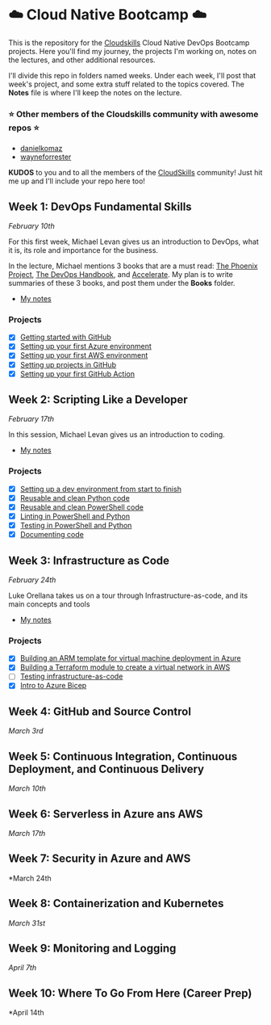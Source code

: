# :cloud: Cloud Native Bootcamp :cloud:

This is the repository for the [Cloudskills](https://cloudskills.io/) Cloud Native DevOps Bootcamp projects. Here you'll find my journey, the projects I'm working on, notes on the lectures, and other additional resources.

I'll divide this repo in folders named weeks. Under each week, I'll post that week's project, and some extra stuff related to the topics covered. The **Notes** file is where I'll keep the notes on the lecture.

### :star: Other members of the Cloudskills community with awesome repos :star:

- [danielkomaz](https://github.com/danielkomaz/cloudskillsbootcamp)
- [wayneforrester](https://github.com/wayneforrester/cloudskills-cloudnative-devops-bootcamp)

**KUDOS** to you and to all the members of the [CloudSkills](https://github.com/cloudskills) community! Just hit me up and I'll include your repo here too!

## Week 1: DevOps Fundamental Skills

*February 10th*

For this first week, Michael Levan gives us an introduction to DevOps, what it is, its role and importance for the business.

In the lecture, Michael mentions 3 books that are a must read: [The Phoenix Project](https://itrevolution.com/the-phoenix-project/), [The DevOps Handbook](https://itrevolution.com/book/the-devops-handbook/), and [Accelerate](https://itrevolution.com/book/accelerate/). My plan is to write summaries of these 3 books, and post them under the **Books** folder.

- [My notes](Week1/Notes_week1.md)

### Projects

- [x] [Getting started with GitHub](Week1/1_GitHub_Getting_Started.md)
- [x] [Setting up your first Azure environment](Week1/2_SettingUp_Azure.md)
- [x] [Setting up your first AWS environment](Week1/3_SettingUp_AWS.md)
- [x] [Setting up projects in GitHub](Week1/4_GitHub_Projects.md)
- [x] [Setting up your first GitHub Action](Week1/5_First_GitHub_Action.md)

## Week 2: Scripting Like a Developer

*February 17th*

In this session, Michael Levan gives us an introduction to coding.

- [My notes](Week2/Notes_week2.md)

### Projects

- [x] [Setting up a dev environment from start to finish](Week2/1_dev_environment.md)
- [x] [Reusable and clean Python code](Week2/2_Reusable_clean_Python.md)
- [x] [Reusable and clean PowerShell code](Week2/3_Reusable_PowerShell_code.md)
- [x] [Linting in PowerShell and Python](Week2/4_Linting_PowerShell_Python.md)
- [x] [Testing in PowerShell and Python](Week2/5_Testing_PowerShell_Python.md)
- [x] [Documenting code](Week2/6_Documenting_code.md)

## Week 3: Infrastructure as Code

*February 24th*

Luke Orellana takes us on a tour through Infrastructure-as-code, and its main concepts and tools

- [My notes](Week3/Notes_week3.md)

### Projects

- [x] [Building an ARM template for virtual machine deployment in Azure](Week3/1_ARM_template_VM_Azure.md)
- [x] [Building a Terraform module to create a virtual network in AWS](Week3/2_Terraform_module_vnet_aws.md)
- [ ] [Testing infrastructure-as-code](Week3/3_Testing_IaC.md)
- [x] [Intro to Azure Bicep](Week3/4_Intro_Azure_Bicep.md)

## Week 4: GitHub and Source Control

*March 3rd*

## Week 5: Continuous Integration, Continuous Deployment, and Continuous Delivery

*March 10th*

## Week 6: Serverless in Azure ans AWS

*March 17th*

## Week 7: Security in Azure and AWS

*March 24th

## Week 8: Containerization and Kubernetes

*March 31st*

## Week 9: Monitoring and Logging

*April 7th*

## Week 10: Where To Go From Here (Career Prep)

*April 14th
